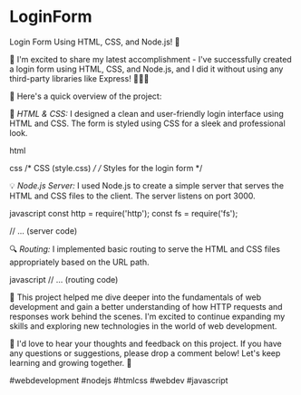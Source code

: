 # LoginForm
Login Form Using HTML, CSS, and Node.js! 🌟

 👋 I'm excited to share my latest accomplishment - I've successfully created a login form using HTML, CSS, and Node.js, and I did it without using any third-party libraries like Express! 🎉👨‍💻

🔗 Here's a quick overview of the project:

📝 *HTML & CSS:*
I designed a clean and user-friendly login interface using HTML and CSS. The form is styled using CSS for a sleek and professional look.

html
<!-- HTML -->
<!DOCTYPE html>
<html lang="en">
<head>
  <!-- meta tags and title -->
  <link rel="stylesheet" href="style.css">
</head>
<body>
  <!-- login form -->
</body>
</html>


css
/* CSS (style.css) */
/* Styles for the login form */


💡 *Node.js Server:*
I used Node.js to create a simple server that serves the HTML and CSS files to the client. The server listens on port 3000.

javascript
const http = require('http');
const fs = require('fs');

// ... (server code)


🔍 *Routing:*
I implemented basic routing to serve the HTML and CSS files appropriately based on the URL path.

javascript
// ... (routing code)


🚀 This project helped me dive deeper into the fundamentals of web development and gain a better understanding of how HTTP requests and responses work behind the scenes. I'm excited to continue expanding my skills and exploring new technologies in the world of web development.

🤝 I'd love to hear your thoughts and feedback on this project. If you have any questions or suggestions, please drop a comment below! Let's keep learning and growing together. 💪

#webdevelopment #nodejs #htmlcss #webdev #javascript

